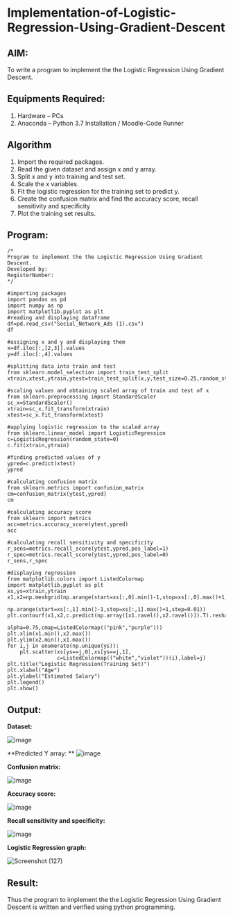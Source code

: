 # Implementation-of-Logistic-Regression-Using-Gradient-Descent

## AIM:
To write a program to implement the the Logistic Regression Using Gradient Descent.

## Equipments Required:
1. Hardware – PCs
2. Anaconda – Python 3.7 Installation / Moodle-Code Runner

## Algorithm
1. Import the required packages.
2. Read the given dataset and assign x and y array.
3. Split x and y into training and test set.
4. Scale the x variables.
5. Fit the logistic regression for the training set to predict y.
6. Create the confusion matrix and find the accuracy score, recall sensitivity and specificity
7. Plot the training set results.
 

## Program:
```
/*
Program to implement the the Logistic Regression Using Gradient Descent.
Developed by: 
RegisterNumber:  
*/

#importing packages
import pandas as pd
import numpy as np
import matplotlib.pyplot as plt
#reading and displaying dataframe
df=pd.read_csv("Social_Network_Ads (1).csv")
df

#assigning x and y and displaying them
x=df.iloc[:,[2,3]].values
y=df.iloc[:,4].values 

#splitting data into train and test
from sklearn.model_selection import train_test_split
xtrain,xtest,ytrain,ytest=train_test_split(x,y,test_size=0.25,random_state=0)

#scaling values and obtaining scaled array of train and test of x
from sklearn.preprocessing import StandardScaler
sc_x=StandardScaler()
xtrain=sc_x.fit_transform(xtrain)
xtest=sc_x.fit_transform(xtest)

#applying logistic regression to the scaled array
from sklearn.linear_model import LogisticRegression
c=LogisticRegression(random_state=0)
c.fit(xtrain,ytrain)

#finding predicted values of y
ypred=c.predict(xtest)
ypred

#calculating confusion matrix
from sklearn.metrics import confusion_matrix
cm=confusion_matrix(ytest,ypred)
cm

#calculating accuracy score
from sklearn import metrics
acc=metrics.accuracy_score(ytest,ypred)
acc

#calculating recall sensitivity and specificity
r_sens=metrics.recall_score(ytest,ypred,pos_label=1)
r_spec=metrics.recall_score(ytest,ypred,pos_label=0)
r_sens,r_spec

#displaying regression 
from matplotlib.colors import ListedColormap
import matplotlib.pyplot as plt
xs,ys=xtrain,ytrain
x1,x2=np.meshgrid(np.arange(start=xs[:,0].min()-1,stop=xs[:,0].max()+1,step=0.01),
               np.arange(start=xs[:,1].min()-1,stop=xs[:,1].max()+1,step=0.01))
plt.contourf(x1,x2,c.predict(np.array([x1.ravel(),x2.ravel()]).T).reshape(x1.shape),
                            alpha=0.75,cmap=ListedColormap(("pink","purple")))
plt.xlim(x1.min(),x2.max())
plt.ylim(x2.min(),x1.max())
for i,j in enumerate(np.unique(ys)):
    plt.scatter(xs[ys==j,0],xs[ys==j,1],
                c=ListedColormap(("white","violet"))(i),label=j)
plt.title("Logistic Regression(Training Set)")
plt.xlabel("Age")
plt.ylabel("Estimated Salary")
plt.legend()
plt.show()

```

## Output:
**Dataset:**

![image](https://user-images.githubusercontent.com/87663343/174078056-59311506-06d9-4e0c-8807-29f985b183a7.png)

**Predicted Y array:
**
![image](https://user-images.githubusercontent.com/87663343/174078195-a34fb2e8-46d1-42c6-8f13-a70e9746bb13.png)

**Confusion matrix:**

![image](https://user-images.githubusercontent.com/87663343/174078286-e73245d7-8f9c-4ec5-a677-07138c362432.png)

**Accuracy score:**

![image](https://user-images.githubusercontent.com/87663343/174078577-be369fc6-e4c2-4ef7-8982-28521d8353d7.png)

**Recall sensitivity and specificity:**

![image](https://user-images.githubusercontent.com/87663343/174078676-9d121429-f1e7-4020-96b0-eda13bcdff88.png)

**Logistic Regression graph:**

![Screenshot (127)](https://user-images.githubusercontent.com/87663343/174079018-81a93c59-2871-43d2-a90d-5a9558d431b6.png)







## Result:
Thus the program to implement the the Logistic Regression Using Gradient Descent is written and verified using python programming.

